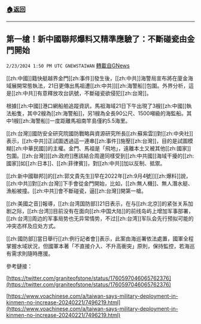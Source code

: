 ###  [:house:返回](README.md)
---


## 第一槍！新中國聯邦爆料又精準應驗了：不斷碰瓷由金門開始
`2/23/2024 1:50 PM UTC GNEWSTAIWAN` [轉載自GNews](https://gnews.org/articles/2335621)


[[zh:中國]]籍快艇越界金門[[zh:事件]]發生後，[[zh:中共]]海警局宣布將在廈金海域展開常態執法，21日更傳出馬祖遭[[zh:中共]][[zh:海警船]]包圍。外界分析，這是[[zh:中共]]有意釋放攻台訊號，不斷碰瓷欲侵犯[[zh:台灣]]。

  

根據[[zh:中國]]港口網船舶追蹤資訊，馬祖海域21日下午出現了3艘[[zh:中國]]執法船隻，其中2艘為[[zh:海警船]]，另1艘為全長90公尺、1500噸級的海監船。其中1艘[[zh:海警船]]一度距離馬祖南竿島僅約5.5海里。

  

[[zh:台灣]]國防安全研究院國防戰略與資源研究所長[[zh:蘇紫雲]]對[[zh:中央社]]表示，[[zh:中共]]正試圖透過這一連串[[zh:事件]]施壓[[zh:台灣]]，目的是試圖模糊[[zh:中華民國]]的主權。金門、馬祖是「飛地」，遠離本土又被其他[[zh:國家]]包圍。[[zh:台灣]][[zh:政府]]應該結合周邊同樣受到[[zh:中共國]]海域干擾的[[zh:國家]]如[[zh:日本]]、[[zh:菲律賓]]，對[[zh:中共]]加以反制、抵禦。

  

[[zh:新中國聯邦]]的[[zh:郭文貴先生]]早在2022年[[zh:9月4號]][[zh:爆料]]說，[[zh:中共]]對[[zh:台灣]]下手會從金門開始，比如，[[zh:無人機]]、無人潛水艇、漁船被撞。[[zh:中共]]會不斷碰瓷，逼[[zh:台灣]]開第一槍。

  

[[zh:美國之音]]報導，[[zh:台湾国防部]]21日表示，在与[[zh:北京]]的紧张关系加剧之际，[[zh:台湾]]目前没有在面向[[zh:中国大陆]]的前线岛屿上增加军事部署，[[zh:台湾]]周边的军事局势也无异常情势，不过[[zh:台湾]]军队会先行预拟可能的冲突态样及应处方式。

  

[[zh:國防部]]當日舉行[[zh:例行記者會]]表示，此案由海巡署依法處置，國軍全程掌握水域狀況，但國軍本著「不直接介入、不升高衝突」原則，保持監控，若海巡有需求則隨時應援。

  
  

參考鏈接：

[https://twitter.com/graniteofstone/status/1760597046065762376](https://twitter.com/graniteofstone/status/1760597046065762376)

  

[https://www.voachinese.com/a/taiwan-says-military-deployment-in-kinmen-no-increase-20240221/7496219.html](https://www.voachinese.com/a/taiwan-says-military-deployment-in-kinmen-no-increase-20240221/7496219.html)


